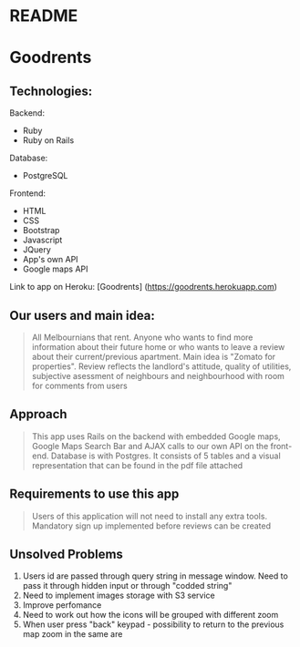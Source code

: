 # README

# Goodrents

## Technologies:
Backend:
- Ruby
- Ruby on Rails

Database:
- PostgreSQL

Frontend:
- HTML
- CSS
- Bootstrap
- Javascript
- JQuery
- App's own API
- Google maps API

Link to app on Heroku:
[Goodrents] (https://goodrents.herokuapp.com)

## Our users and main idea: 
> All Melbournians that rent. Anyone who wants to find more information about their future home or who wants to leave a review about their current/previous apartment. Main idea is "Zomato for properties".
> Review reflects the landlord's attitude, quality of utilities, subjective asessment of neighbours and neighbourhood with room for comments from users

## Approach
> This app uses Rails on the backend with embedded Google maps, Google Maps Search Bar and AJAX calls to our own API on the front-end.
> Database is with Postgres. It consists of 5 tables and a visual representation that can be found in the pdf file attached

## Requirements to use this app
> Users of this application will not need to install any extra tools.
> Mandatory sign up implemented before reviews can be created

## Unsolved Problems
1. Users id are passed through query string in message window. Need to pass it through hidden input or through "codded string"
2. Need to implement images storage with S3 service
3. Improve perfomance
4. Need to work out how the icons will be grouped with different zoom
5. When user press "back" keypad - possibility to return to the previous map zoom in the same are


